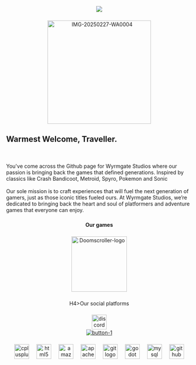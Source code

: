 <div align="center">
  <img src="https://profile-counter.glitch.me/2-Player-Studios/count.svg?"  />
</div>

###

<div align="center">
  <a href="https://ibb.co/DDsVQkP4"><img src="https://i.ibb.co/qMXyp9LB/IMG-20250227-WA0004.jpg" alt="IMG-20250227-WA0004" width="280"></a>
</div>

###

<h4 align="center"><h2>Warmest Welcome, Traveller.</h2> <br><br>You've come across the Github page for Wyrmgate Studios where our passion is bringing back the games that defined generations. Inspired by classics like Crash Bandicoot, Metroid, Spyro, Pokemon and Sonic<br><br>Our sole mission is to craft experiences that will fuel the next generation of gamers, just as those iconic titles fueled ours. At Wyrmgate Studios, we’re dedicated to bringing back the heart and soul of platformers and adventure games that everyone can enjoy.</h4>

###

<div align="center"><h4>Our games</h4></div>

###

<div align="center">
  <a href="https://ibb.co/hx3c1K1B"><img src="https://i.ibb.co/XfcDkzk7/Doomscroller-logo.png" alt="Doomscroller-logo" width="150" height="150"></a>
</div>

###

<div align="center">H4>Our social platforms</h4></div>

###

<div align="center">
  <a href="https://discord.gg/sDk5WXbtH2" target="_blank">
    <img src="https://img.shields.io/static/v1?message=Discord&logo=discord&label=The%20Doomscroller&color=7289DA&logoColor=white&labelColor=7289DA&style=plastic" height="40" alt="discord logo"/>
  </a><br>
  <a href="https://forms.gle/7dFausw1guVCkzYJ6"><img src="https://i.ibb.co/DgjpNCfT/button-1.png" alt="button-1" border="0"></a>
</div>

###

<div align="center">
  <img src="https://cdn.jsdelivr.net/gh/devicons/devicon/icons/cplusplus/cplusplus-original.svg" height="40" alt="cplusplus logo"  />
  <img width="12" />
  <img src="https://cdn.jsdelivr.net/gh/devicons/devicon/icons/html5/html5-original.svg" height="40" alt="html5 logo"  />
  <img width="12" />
  <img src="https://cdn.jsdelivr.net/gh/devicons/devicon/icons/amazonwebservices/amazonwebservices-line-wordmark.svg" height="40" alt="amazonwebservices logo"  />
  <img width="12" />
  <img src="https://cdn.jsdelivr.net/gh/devicons/devicon/icons/apache/apache-original.svg" height="40" alt="apache logo"  />
  <img width="12" />
  <img src="https://cdn.jsdelivr.net/gh/devicons/devicon/icons/git/git-original.svg" height="40" alt="git logo"  />
  <img width="12" />
  <img src="https://cdn.jsdelivr.net/gh/devicons/devicon/icons/godot/godot-original.svg" height="40" alt="godot logo"  />
  <img width="12" />
  <img src="https://cdn.jsdelivr.net/gh/devicons/devicon/icons/mysql/mysql-original.svg" height="40" alt="mysql logo"  />
  <img width="12" />
  <img src="https://cdn.jsdelivr.net/gh/devicons/devicon/icons/github/github-original.svg" height="40" alt="github logo"  />
</div>

###
